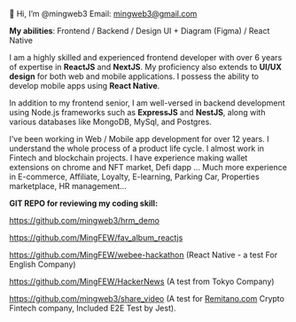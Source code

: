 👋 Hi, I’m @mingweb3
Email: mingweb3@gmail.com

**My abilities**: Frontend / Backend / Design UI + Diagram (Figma) / React Native

I am a highly skilled and experienced frontend developer with over 6 years of expertise in **ReactJS** and **NextJS**.
My proficiency also extends to **UI/UX design** for both web and mobile applications. 
I possess the ability to develop mobile apps using **React Native**.

In addition to my frontend senior, I am well-versed in backend development using Node.js frameworks such as **ExpressJS** and **NestJS**, along with various databases like MongoDB, MySql, and Postgres.

I’ve been working in Web / Mobile app development for over 12 years. 
I understand the whole process of a product life cycle. I almost work in Fintech and blockchain projects. 
I have experience making wallet extensions on chrome and NFT market, Defi dapp … Much more experience in E-commerce, Affiliate, Loyalty, E-learning, Parking Car, Properties marketplace, HR management...

**GIT REPO for reviewing my coding skill:**

https://github.com/mingweb3/hrm_demo

https://github.com/MingFEW/fav_album_reactjs

https://github.com/MingFEW/webee-hackathon (React Native - a test For English Company)

https://github.com/MingFEW/HackerNews (A test from Tokyo Company)

https://github.com/mingweb3/share_video (A test for [Remitano.com](http://Remitano.com) Crypto Fintech company, Included E2E Test by Jest).
